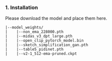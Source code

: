 ### 1. Installation 

Please download the model and place them here.

```
|--model_weights/
|    |--non_ema_228000.pth
|    |--midas_v3_dpt_large.pth 
|    |--open_clip_pytorch_model.bin
|    |--sketch_simplification_gan.pth
|    |--table5_pidinet.pth
|    |--v2-1_512-ema-pruned.ckpt
```